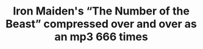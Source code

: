 ---
ee_id: '13'
site: '1'
type: '2'
url: 2004-004-iron-maidens-number-of-the-beast-compressed-over-and-over
title: Iron Maiden's “The Number of the Beast” compressed over and over as an mp3
  666 times
year: '2004'
display_year: '2004'
medium: mp3
dims:
pitch: "​Iron Maiden’s “The Number of the Beast” compressed over and over as an mp3
  666 times. Click on the mp3 below to listen!"
ps: ​If you have ever wondered what Iron Maiden’s “The Number of the Beast” would
  sound like compressed over and over as an mp3 666 times…here’s your chance..and
  if u r wondering, YES it does lose quality each time it is compressed. ……..ps –
  If u like this project, don’t forget to study up on your old school and check out
  Alvin Lucier’s <a title="" href="http://www.lovely.com/titles/cd1013.html">I am
  Sitting in a Room</a>.
live_url:
related: |-
  [18] [2004-010-total-asshole-compression] 2004-010 T.A.C. - Total Asshole Compression
  [43] [2007-007-on-c] 2007-007 On C
  [189] [2004-025-total-asshole-compression] 2004-025 Total Asshole Compression
youtube:
related_code: https://github.com/coryarcangel/666
imgs: 666-2004-004-screenshot-1-database-ih.jpg
subheading:
download: Cory-Arcangel-666.mp3
add_credit:
commission:
layout: things-i-made
---